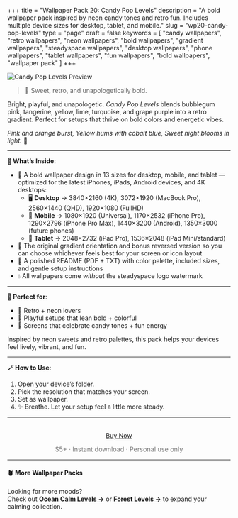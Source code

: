+++
title = "Wallpaper Pack 20: Candy Pop Levels"
description = "A bold wallpaper pack inspired by neon candy tones and retro fun. Includes multiple device sizes for desktop, tablet, and mobile."
slug = "wp20-candy-pop-levels"
type = "page"
draft = false
keywords = [
  "candy wallpapers", "retro wallpapers", "neon wallpapers",
  "bold wallpapers", "gradient wallpapers", "steadyspace wallpapers",
  "desktop wallpapers", "phone wallpapers", "tablet wallpapers", "fun wallpapers", "bold wallpapers", "wallpaper pack"
]
+++

![Candy Pop Levels Preview](/images/wp20-candy-pop-levels/candypoplevelscover.png)

> 🍭 Sweet, retro, and unapologetically bold.

Bright, playful, and unapologetic. <i>Candy Pop Levels</i> blends bubblegum pink, tangerine, yellow, lime, turquoise, and grape purple into a retro gradient. Perfect for setups that thrive on bold colors and energetic vibes.

<i>Pink and orange burst,
Yellow hums with cobalt blue,
Sweet night blooms in light.</i> 🍭

---

<div class="highlight-box">

**📂 What’s Inside**:

- 🍭 A bold wallpaper design in 13 sizes for desktop, mobile, and tablet — optimized for the latest iPhones, iPads, Android devices, and 4K desktops:
  - 🖥 **Desktop** → 3840×2160 (4K), 3072×1920 (MacBook Pro), 2560×1440 (QHD), 1920×1080 (FullHD)
  - 📱 **Mobile** → 1080×1920 (Universal), 1170×2532 (iPhone Pro), 1290×2796 (iPhone Pro Max), 1440×3200 (Android), 1350×3000 (future phones)
  - 📱 **Tablet** → 2048×2732 (iPad Pro), 1536×2048 (iPad Mini/standard)
- 🔄 The original gradient orientation and bonus reversed version so you can choose whichever feels best for your screen or icon layout
- 📄 A polished README (PDF + TXT) with color palette, included sizes, and gentle setup instructions
- 💧 All wallpapers come _without_ the steadyspace logo watermark</div>

---
 
<div class="highlight-box">

**💖 Perfect for**:

- 🍭 Retro + neon lovers
- 🎨 Playful setups that lean bold + colorful
- 🔆 Screens that celebrate candy tones + fun energy

Inspired by neon sweets and retro palettes, this pack helps your devices feel lively, vibrant, and fun.</div>

---

<div class="highlight-box">

**🪄 How to Use**:

1. Open your device’s folder.
2. Pick the resolution that matches your screen.
3. Set as wallpaper.
4. ✨ Breathe. Let your setup feel a little more steady. </div>

---  

<div style="text-align: center; margin-top: 2rem;">
  <a href="https://payhip.com/b/xHZN9" class="payhip-buy-button" data-theme="blue" data-product="xHZN9">Buy Now</a>
  <p style="font-size: 0.9rem; color: #777;">$5+ · Instant download · Personal use only</p>
</div>

---

#### 🪴 More Wallpaper Packs  
Looking for more moods?  
Check out [**Ocean Calm Levels →**](/wp04-ocean-calm-levels) or [**Forest Levels →**](/wp05-forest-levels) to expand your calming collection.  
